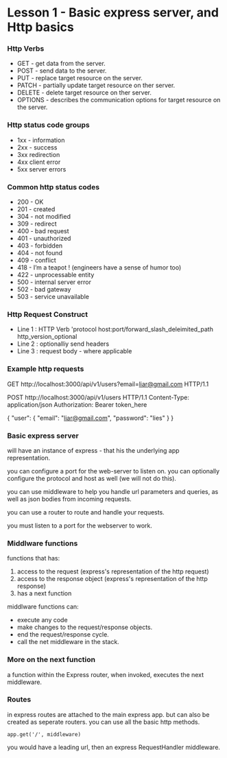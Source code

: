 # Lesson 1 - Basic express server, and Http basics

### Http Verbs

- GET - get data from the server.
- POST - send data to the server.
- PUT - replace target resource on the server.
- PATCH - partially update target resource on ther server.
- DELETE - delete target resource on ther server.
- OPTIONS - describes the communication options for target resource on the server.

### Http status code groups

- 1xx - information
- 2xx - success
- 3xx redirection
- 4xx client error
- 5xx server errors

### Common http status codes
- 200 - OK
- 201 - created
- 304 - not modified
- 309 - redirect
- 400 - bad request
- 401 - unauthorized
- 403 - forbidden
- 404 - not found
- 409 - conflict
- 418 - I’m a teapot ! (engineers have a sense of humor too)
- 422 - unprocessable entity
- 500 - internal server error
- 502 -  bad gateway
- 503 - service unavailable

### Http Request Construct

- Line 1 : HTTP Verb 'protocol host:port/forward_slash_deleimited_path http_version_optional
- Line 2 : optionalliy send headers
- Line 3 : request body - where applicable

### Example http requests

GET http://localhost:3000/api/v1/users?email=liar@gmail.com HTTP/1.1

POST http://localhost:3000/api/v1/users HTTP/1.1
Content-Type: application/json
Authorization: Bearer token_here

{
	"user": {
		"email": "liar@gmail.com",
		"password": "lies"
	}
}

### Basic express server

will have an instance of express - that his the underlying app representation.

you can configure a port for the web-server to listen on.
you can optionally configure the protocol and host as well (we will not do this).

you can use middleware to help you handle url parameters and queries, as well as json bodies from incoming requests.

you can use a router to route and handle your requests.

you must listen to a port for the webserver to work.

### Middlware functions
functions that has:
1. access to the request (express's representation of the http request)
2. access to the response object (express's representation of the http response)
3. has a next function

middlware functions can:
* execute any code
* make changes to the request/response objects.
* end the request/response cycle.
* call the net middleware in the stack.

### More on the next function
a function within the Express router, when invoked, executes the next middleware.

### Routes 
in express routes are attached to the main express app. but can also be created as seperate routers.
you can use all the basic http methods.

`app.get('/', middleware)`

you would have a leading url, then an express RequestHandler middleware.


